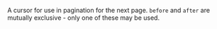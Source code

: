 A cursor for use in pagination for the next page. `before` and `after` are mutually exclusive - only one of these may be used.
